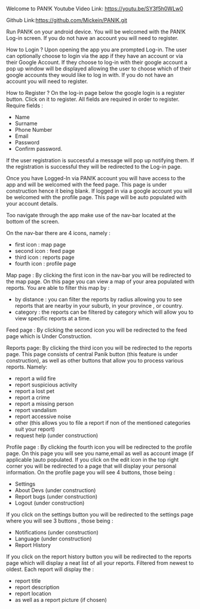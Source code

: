 Welcome to PAN!K
Youtube Video Link: https://youtu.be/SY3f5h0WLw0

Github Link:https://github.com/Mickein/PANIK.git 

Run PAN!K on your android device. You will be welcomed with the PAN!K Log-in screen. If you do not have an account you will need to register. 

How to Login ? 
Upon opening the app you are prompted Log-in. The user can optionally choose to login via the app if they have an account or via their Google Account. If they choose to log-in with their google account a pop up window will be displayed allowing the user to choose which of their google accounts they would like to log in with. If you do not have an account you will need to register.

How to Register ? 
On the log-in page below the google login is a register button. Click on it to register. All fields are required in order to register. Require fields :
- Name 
- Surname 
- Phone Number 
- Email
- Password 
- Confirm password.

If the user registration is successful a message will pop up notifying them. If the registration is successful they will be redirected to the Log-in page. 

Once you have Logged-In via PAN!K account you will have access to the app and will be welcomed with the feed page. This page is under construction hence it being blank. If logged in via a google account you will be welcomed with the profile page. This page will be auto populated with your account details.

Too navigate through the app make use of the nav-bar located at the bottom of the screen.

On the nav-bar there are 4 icons, namely :
- first icon : map page 
- second icon : feed page
- third icon : reports page
- fourth icon : profile page

Map page : 
By clicking the first icon in the nav-bar you will be redirected to the map page. On this page you can view a map of your area populated with reports. You are able to filter this map by : 
- by distance : you can filter the reports by radius allowing you to see reports that are nearby in your suburb, in your province , or country.
- category : the reports can be filtered by category which will allow you to view specific reports at a time. 

Feed page :
By clicking the second icon you will be redirected to the feed page which is Under Construction.

Reports page:
By clicking the third icon you will be redirected to the reports page. This page consists of central Panik button (this feature is under construction), as well as other buttons that allow you to process various reports. Namely:
- report a wild fire
- report suspicious activity 
- report a lost pet 
- report a crime 
- report a missing person 
- report vandalism 
- report accessive noise 
- other (this allows you to file a report if non of the mentioned categories suit your report)
- request help (under construction) 

Profile page :
By clicking the fourth icon you will be redirected to the profile page. On this page you will see you name,email as well as account image (if applicable )auto populated. If you click on the edit icon in the top right corner you will be redirected to a page that will display your personal information.
On the profile page you will see 4 buttons, those being :
- Settings 
- About Devs (under construction)
- Report bugs (under construction)
- Logout (under construction)

If you click on the settings button you will be redirected to the settings page where you will see 3 buttons , those being : 
- Notifications (under construction)
- Language (under construction)
- Report History

If you click on the report history button you will be redirected to the reports page which will display a neat list of all your reports. Filtered from newest to oldest. Each report will display the :
- report title 
- report description 
- report location 
- as well as a report picture (if chosen)
